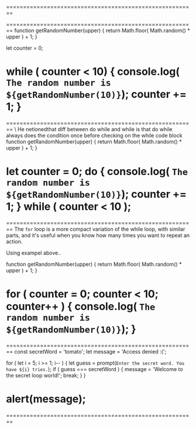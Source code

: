========================================================
<!--While loop-->
========================================================
function getRandomNumber(upper) {
  return Math.floor( Math.random() * upper ) + 1;
}

let counter = 0;

while ( counter < 10) {
  console.log( `The random number is ${getRandomNumber(10)}`);
  counter += 1;
}
========================================================
<!-- Do while --> 
========================================================
\\ He netionedthat diff between do while and while is that do while always does the condition once before checking on the while code block
function getRandomNumber(upper) {
  return Math.floor( Math.random() * upper ) + 1;
}

let counter = 0;
do {
  console.log( `The random number is ${getRandomNumber(10)}`);
 counter += 1;   <!-- Can also use ++ that's called increment operator. Also we were explained decrement operator when using -- after the variable to do minus 1. -->
} while ( counter < 10 );
========================================================
<!-- For loop-->
========================================================
The `for` loop is a more compact variation of the while loop, with similar parts, and it's useful when you know how many times you want to repeat an action.

Using exampel above..

function getRandomNumber(upper) {
  return Math.floor( Math.random() * upper ) + 1;
}

for ( counter = 0;  counter < 10; counter++ ) {
  console.log( `The random number is ${getRandomNumber(10)}`);
}
========================================================
<!-- Improved guessing number -->
========================================================
const secretWord = 'tomato';
let message = 'Access denied :(';

for ( let i = 5; i >= 1; i-- ) {
  let guess = prompt(`Enter the secret word. You have ${i} tries.`);
  if ( guess === secretWord ) {
    message = 'Welcome to the secret loop world!';
    break;
  }
}

alert(message);
========================================================
<!-- Improved guessing number -->
========================================================




